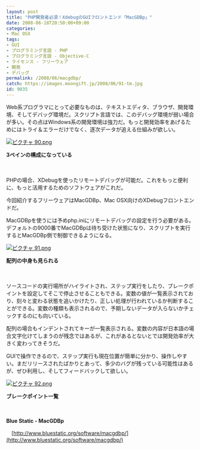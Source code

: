 ```yaml
---
layout: post
title: "PHP開発者必須！XdebugのGUIフロントエンド「MacGDBp」"
date: 2008-06-18T20:50:00+09:00
categories:
- Mac OSX
tags: 
- GUI
- プログラミング言語 - PHP
- プログラミング言語 - Objective-C
- ライセンス - フリーウェア
- 開発
- デバッグ
permalink: /2008/06/macgdbp/
catch: https://images.moongift.jp/2008/06/91-tm.jpg
id: 9035
---
```

Web系プログラマにとって必要なものは、テキストエディタ、ブラウザ、開発環境、そしてデバッグ環境だ。スクリプト言語では、このデバッグ環境が弱い場合が多い。その点はWindows系の開発環境は強力だ。もっと開発効率をあげるためにはトライ＆エラーだけでなく、逐次データが追える仕組みが欲しい。

  

[![ピクチャ 90.png](https://images.moongift.jp/2008/06/90-tm.jpg)](https://images.moongift.jp/2008/06/90.jpg)  
  
**3ペインの構成になっている**

  

　

  

PHPの場合、XDebugを使ったリモートデバッグが可能だ。これをもっと便利に、もっと活用するためのソフトウェアがこれだ。

  

今回紹介するフリーウェアはMacGDBp、Mac OSX向けのXDebugフロントエンドだ。

  
  
<!--more-->  

MacGDBpを使うには予めphp.iniにリモートデバッグの設定を行う必要がある。デフォルトの9000番でMacGDBpは待ち受けた状態になり、スクリプトを実行するとMacGDBp側で制御できるようになる。

  

[![ピクチャ 91.png](https://images.moongift.jp/2008/06/91-tm.jpg)](https://images.moongift.jp/2008/06/911.jpg)  
  
**配列の中身も見られる**

  

　

  

ソースコードの実行場所がハイライトされ、ステップ実行をしたり、ブレークポイントを設定してそこで停止させることもできる。変数の値が一覧表示されており、刻々と変わる状態を追いかけたり、正しい処理が行われているか判断することができる。変数の種類も表示されるので、予期しないデータが入らないかチェックするのにも向いている。

  

配列の場合もインデントされてキーが一覧表示される。変数の内容が日本語の場合文字化けてしまうのが残念ではあるが、これがあるとないとでは開発効率が大きく変わってきそうだ。

  

GUIで操作できるので、ステップ実行も現在位置が簡単に分かり、操作しやすい。まだリリースされたばかりとあって、多少のバグが残っている可能性はあるが、ぜひ利用し、そしてフィードバックして欲しい。

  

[![ピクチャ 92.png](https://images.moongift.jp/2008/06/92-tm.jpg)](https://images.moongift.jp/2008/06/92.jpg)  
  
**ブレークポイント一覧**

  

　

  

**Blue Static - MacGDBp**  
  
　[http://www.bluestatic.org/software/macgdbp/](http://www.bluestatic.org/software/macgdbp/)

  
